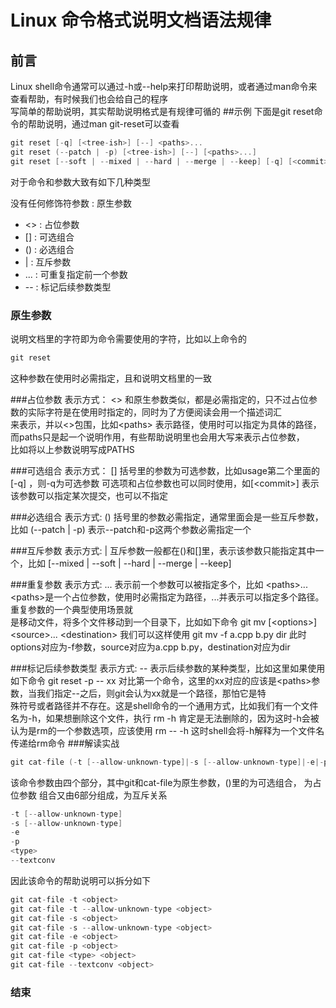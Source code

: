 # Linux 命令格式说明文档语法规律
## 前言
Linux shell命令通常可以通过-h或--help来打印帮助说明，或者通过man命令来查看帮助，有时候我们也会给自己的程序                 
写简单的帮助说明，其实帮助说明格式是有规律可循的
##示例
下面是git reset命令的帮助说明，通过man git-reset可以查看
```cpp
git reset [-q] [<tree-ish>] [--] <paths>...
git reset (--patch | -p) [<tree-ish>] [--] [<paths>...]
git reset [--soft | --mixed | --hard | --merge | --keep] [-q] [<commit>]
```
对于命令和参数大致有如下几种类型

没有任何修饰符参数 : 原生参数
* <>  : 占位参数
* []  : 可选组合
* ()  : 必选组合
* |   : 互斥参数
* ... : 可重复指定前一个参数
* --  : 标记后续参数类型

### 原生参数
说明文档里的字符即为命令需要使用的字符，比如以上命令的
```java
git reset
```
这种参数在使用时必需指定，且和说明文档里的一致

###占位参数
表示方式： &lt;&gt;
和原生参数类似，都是必需指定的，只不过占位参数的实际字符是在使用时指定的，同时为了方便阅读会用一个描述词汇  
来表示，并以&lt;&gt;包围，比如&lt;paths&gt;
表示路径，使用时可以指定为具体的路径，而paths只是起一个说明作用，有些帮助说明里也会用大写来表示占位参数，  
比如将以上参数说明写成PATHS

###可选组合
表示方式：  []
括号里的参数为可选参数，比如usage第二个里面的[-q] ，则-q为可选参数
可选项和占位参数也可以同时使用，如[&lt;commit&gt;]
表示该参数可以指定某次提交，也可以不指定

###必选组合
表示方式:  ()
括号里的参数必需指定，通常里面会是一些互斥参数，比如
(--patch | -p)
表示--patch和-p这两个参数必需指定一个

###互斥参数
表示方式:  |
互斥参数一般都在()和[]里，表示该参数只能指定其中一个，比如
[--mixed | --soft | --hard | --merge | --keep]

###重复参数
表示方式: ...
表示前一个参数可以被指定多个，比如 &lt;paths&gt;...
&lt;paths&gt;是一个占位参数，使用时必需指定为路径，...并表示可以指定多个路径。重复参数的一个典型使用场景就  
是移动文件，将多个文件移动到一个目录下，比如如下命令
git mv [&lt;options&gt;] &lt;source&gt;... &lt;destination&gt;
我们可以这样使用
git mv -f a.cpp b.py dir
此时options对应为-f参数，source对应为a.cpp b.py，destination对应为dir

###标记后续参数类型
表示方式: --
表示后续参数的某种类型，比如这里如果使用如下命令
git reset -p -- xx
对比第一个命令，这里的xx对应的应该是&lt;paths&gt;参数，当我们指定--之后，则git会认为xx就是一个路径，那怕它是特  
殊符号或者路径并不存在。这是shell命令的一个通用方式，比如我们有一个文件名为-h，如果想删除这个文件，执行
rm -h
肯定是无法删除的，因为这时-h会被认为是rm的一个参数选项，应该使用
rm -- -h
这时shell会将-h解释为一个文件名传递给rm命令
###解读实战
```cpp
git cat-file (-t [--allow-unknown-type]|-s [--allow-unknown-type]|-e|-p|<type>|--textconv) <object>
```
该命令参数由四个部分，其中git和cat-file为原生参数，()里的为可选组合， <object>为占位参数
组合又由6部分组成，为互斥关系
```cpp
-t [--allow-unknown-type]
-s [--allow-unknown-type]
-e
-p
<type>
--textconv
```
因此该命令的帮助说明可以拆分如下
```cpp
git cat-file -t <object>
git cat-file -t --allow-unknown-type <object>
git cat-file -s <object>
git cat-file -s --allow-unknown-type <object>
git cat-file -e <object>
git cat-file -p <object>
git cat-file <type> <object>
git cat-file --textconv <object>
```

### 结束





